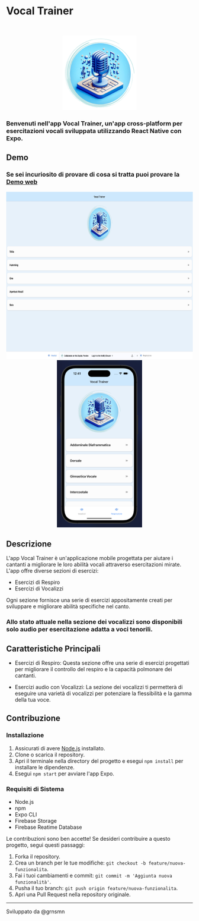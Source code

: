 # Vocal Trainer 
</br>
<p align="center">
  <img src="./assets/splash.png" alt="Logo" height="200" />
</p>

### Benvenuti nell'app Vocal Trainer, un'app cross-platform per esercitazioni vocali sviluppata utilizzando React Native con Expo.

## Demo
### Se sei incuriosito di provare di cosa si tratta puoi provare la [Demo web](https://vocaltrainer.netlify.app/)

<p align="center">
  <img src="./assets/Demo_web.jpeg" alt="web_demo" height="450" />
  <img src="./assets/Demo_ios.png" alt="ios_demo" height="450" />
</p>

## Descrizione

L'app Vocal Trainer è un'applicazione mobile progettata per aiutare i cantanti a migliorare le loro abilità vocali attraverso esercitazioni mirate. L'app offre diverse sezioni di esercizi:

- Esercizi di Respiro
- Esercizi di Vocalizzi

Ogni sezione fornisce una serie di esercizi appositamente creati per sviluppare e migliorare abilità specifiche nel canto.

### **Allo stato attuale nella sezione dei vocalizzi sono disponibili solo audio per esercitazione adatta a voci tenorili.**

## Caratteristiche Principali

- Esercizi di Respiro: Questa sezione offre una serie di esercizi progettati per migliorare il controllo del respiro e la capacità polmonare dei cantanti.
<!-- 
- Esercizi Ritmici: Qui troverai esercizi per affinare il senso del ritmo e la precisione nell'interpretazione delle note musicali. (Ancora in fase progettuale) -->

- Esercizi audio con Vocalizzi: La sezione dei vocalizzi ti permetterà di eseguire una varietà di vocalizzi per potenziare la flessibilità e la gamma della tua voce.

## Contribuzione

### Installazione

1. Assicurati di avere [Node.js](https://nodejs.org/) installato.
2. Clone o scarica il repository.
3. Apri il terminale nella directory del progetto e esegui `npm install` per installare le dipendenze.
4. Esegui `npm start` per avviare l'app Expo.


### Requisiti di Sistema

- Node.js
- npm
- Expo CLI
- Firebase Storage
- Firebase Reatime Database


Le contribuzioni sono ben accette! Se desideri contribuire a questo progetto, segui questi passaggi:

1. Forka il repository.
2. Crea un branch per le tue modifiche: `git checkout -b feature/nuova-funzionalita`.
3. Fai i tuoi cambiamenti e commit: `git commit -m 'Aggiunta nuova funzionalità'`.
4. Pusha il tuo branch: `git push origin feature/nuova-funzionalita`.
5. Apri una Pull Request nella repository originale.

---

Sviluppato da @grnsmn

